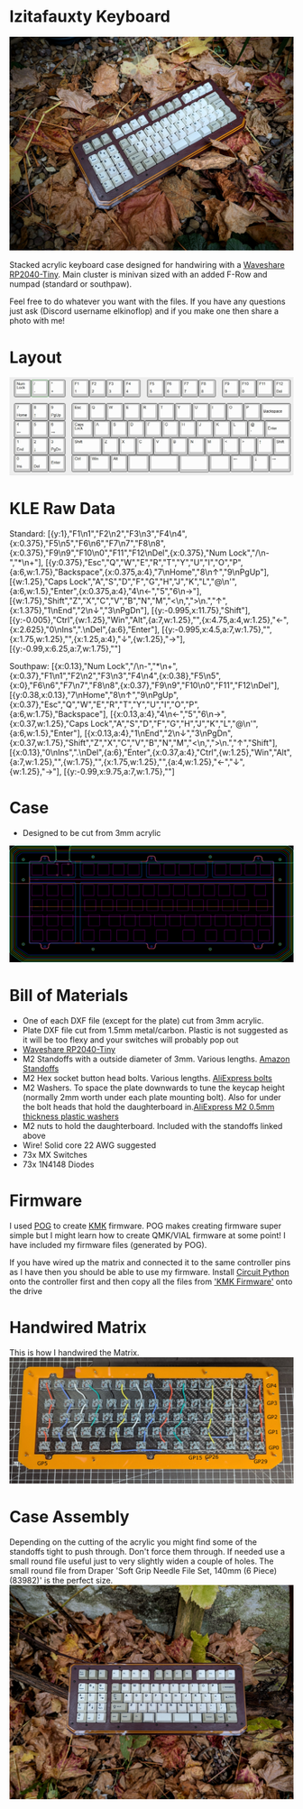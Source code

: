 # Izitafauxty Keyboard

<img src="https://github.com/ElKinoflop/Izitafauxty/blob/main/images/PXL_20241116_132735092~2.jpg" alt="Izitafauxty Keyboard Photo">

Stacked acrylic keyboard case designed for handwiring with a <a href="https://www.waveshare.com/wiki/RP2040-Tiny" target="_blank">Waveshare RP2040-Tiny</a>. Main cluster is minivan sized with an added F-Row and numpad (standard or southpaw).

Feel free to do whatever you want with the files. If you have any questions just ask (Discord username elkinoflop) and if you make one then share a photo with me!

<h1>Layout</h1>
<img src="images/Izitafauxty Southpaw KLE.jpg" alt="Izitafauxty KLE Image">

<h1>KLE Raw Data</h1>
Standard:
[{y:1},"F1\n1","F2\n2","F3\n3","F4\n4",{x:0.375},"F5\n5","F6\n6","F7\n7","F8\n8",{x:0.375},"F9\n9","F10\n0","F11","F12\nDel",{x:0.375},"Num Lock","/\n-","*\n+"],
[{y:0.375},"Esc","Q","W","E","R","T","Y","U","I","O","P",{a:6,w:1.75},"Backspace",{x:0.375,a:4},"7\nHome","8\n↑","9\nPgUp"],
[{w:1.25},"Caps Lock","A","S","D","F","G","H","J","K","L","@\n'",{a:6,w:1.5},"Enter",{x:0.375,a:4},"4\n←","5","6\n→"],
[{w:1.75},"Shift","Z","X","C","V","B","N","M","<\n,",">\n.","↑",{x:1.375},"1\nEnd","2\n↓","3\nPgDn"],
[{y:-0.995,x:11.75},"Shift"],
[{y:-0.005},"Ctrl",{w:1.25},"Win","Alt",{a:7,w:1.25},"",{x:4.75,a:4,w:1.25},"←",{x:2.625},"0\nIns",".\nDel",{a:6},"Enter"],
[{y:-0.995,x:4.5,a:7,w:1.75},"",{x:1.75,w:1.25},"",{x:1.25,a:4},"↓",{w:1.25},"→"],
[{y:-0.99,x:6.25,a:7,w:1.75},""]
<p></p>
  Southpaw:
[{x:0.13},"Num Lock","/\n-","*\n+",{x:0.37},"F1\n1","F2\n2","F3\n3","F4\n4",{x:0.38},"F5\n5",{x:0},"F6\n6","F7\n7","F8\n8",{x:0.37},"F9\n9","F10\n0","F11","F12\nDel"],
[{y:0.38,x:0.13},"7\nHome","8\n↑","9\nPgUp",{x:0.37},"Esc","Q","W","E","R","T","Y","U","I","O","P",{a:6,w:1.75},"Backspace"],
[{x:0.13,a:4},"4\n←","5","6\n→",{x:0.37,w:1.25},"Caps Lock","A","S","D","F","G","H","J","K","L","@\n'",{a:6,w:1.5},"Enter"],
[{x:0.13,a:4},"1\nEnd","2\n↓","3\nPgDn",{x:0.37,w:1.75},"Shift","Z","X","C","V","B","N","M","<\n,",">\n.","↑","Shift"],
[{x:0.13},"0\nIns",".\nDel",{a:6},"Enter",{x:0.37,a:4},"Ctrl",{w:1.25},"Win","Alt",{a:7,w:1.25},"",{w:1.75},"",{x:1.75,w:1.25},"",{a:4,w:1.25},"←","↓",{w:1.25},"→"],
[{y:-0.99,x:9.75,a:7,w:1.75},""]

<h1>Case</h1>
<ul>
  <li>Designed to be cut from 3mm acrylic</li>
</ul>

<img src="https://github.com/ElKinoflop/Izitafauxty/blob/main/images/izitafauxtycasecombined.png" alt="Izitafauxty Case Layers">

<h1>Bill of Materials</h1>
<ul>
  <li>One of each DXF file (except for the plate) cut from 3mm acrylic.</li>
  <li>Plate DXF file cut from 1.5mm metal/carbon. Plastic is not suggested as it will be too flexy and your switches will probably pop out</li>
  <li><a href="https://www.waveshare.com/wiki/RP2040-Tiny" target="_blank">Waveshare RP2040-Tiny</a></li>
  <li>M2 Standoffs with a outside diameter of 3mm. Various lengths. <a href="https://amzn.eu/d/8H1HG6Y" target="_blank">Amazon Standoffs</a></li></li>
  <li>M2 Hex socket button head bolts. Various lengths. <a href="https://www.aliexpress.com/item/32969042589.html" target="_blank">AliExpress bolts</a></li>
  <li>M2 Washers. To space the plate downwards to tune the keycap height (normally 2mm worth under each plate mounting bolt). Also for under the bolt heads that hold the daughterboard in.<a href="https://www.aliexpress.com/item/1005003697132040.html" target="_blank">AliExpress M2 0.5mm thickness plastic washers</a></li>
<li>M2 nuts to hold the daughterboard. Included with the standoffs linked above</li>
  <li>Wire! Solid core 22 AWG suggested</li>
  <li>73x MX Switches</li>
  <li>73x 1N4148 Diodes</li>
</ul>

<h1>Firmware</h1>
I used <a href="https://pog.heaper.de/" target="_blank">POG</a>  to create <a href="https://github.com/KMKfw/kmk_firmware" target="_blank">KMK</a> firmware. POG makes creating firmware super simple but I might learn how to create QMK/VIAL firmware at some point!
I have included my firmware files (generated by POG). 

If you have wired up the matrix and connected it to the same controller pins as I have then you should be able to use my firmware. Install <a href="https://circuitpython.org/board/waveshare_rp2040_tiny/" target="_blank">Circuit Python</a> onto the controller first and then copy all the files from <a href="https://github.com/ElKinoflop/Izitafauxty/tree/main/KMK%20Firmware" target="_blank">'KMK Firmware'</a> onto the drive

<h1>Handwired Matrix</h1>
This is how I handwired the Matrix.
<img src="https://github.com/ElKinoflop/Izitafauxty/blob/main/images/izitafauxty%20matrix.jpg" alt="Izitafauxty Handiwired Matrix">

<h1>Case Assembly</h1>
Depending on the cutting of the acrylic you might find some of the standoffs tight to push through. Don't force them through. If needed use a small round file useful just to very slightly widen a couple of holes. The small round file from Draper 'Soft Grip Needle File Set, 140mm (6 Piece) (83982)' is the perfect size.

<img src="https://github.com/ElKinoflop/Izitafauxty/blob/main/images/PXL_20241116_132842963~2.jpg" alt="Izitafauxty Keyboard Photo">

